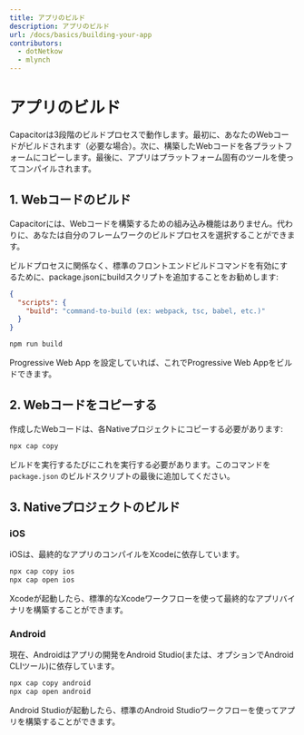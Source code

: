 ```yaml
---
title: アプリのビルド
description: アプリのビルド
url: /docs/basics/building-your-app
contributors:
  - dotNetkow
  - mlynch
---
```


# アプリのビルド

<p class="intro">Capacitorは3段階のビルドプロセスで動作します。最初に、あなたのWebコードがビルドされます（必要な場合）。次に、構築したWebコードを各プラットフォームにコピーします。最後に、アプリはプラットフォーム固有のツールを使ってコンパイルされます。</p>

## 1. Webコードのビルド

Capacitorには、Webコードを構築するための組み込み機能はありません。代わりに、あなたは自分のフレームワークのビルドプロセスを選択することができます。

ビルドプロセスに関係なく、標準のフロントエンドビルドコマンドを有効にするために、package.jsonにbuildスクリプトを追加することをお勧めします:

```json
{
  "scripts": {
    "build": "command-to-build (ex: webpack, tsc, babel, etc.)"
  }
}
```


```bash
npm run build
```

<stencil-route-link url="/docs/basics/progressive-web-app">Progressive Web App</stencil-route-link> を設定していれば、これでProgressive Web Appをビルドできます。

## 2. Webコードをコピーする

作成したWebコードは、各Nativeプロジェクトにコピーする必要があります:

```bash
npx cap copy
```

ビルドを実行するたびにこれを実行する必要があります。このコマンドを `package.json` のビルドスクリプトの最後に追加してください。

## 3. Nativeプロジェクトのビルド

### iOS

iOSは、最終的なアプリのコンパイルをXcodeに依存しています。

```bash
npx cap copy ios
npx cap open ios
```

Xcodeが起動したら、標準的なXcodeワークフローを使って最終的なアプリバイナリを構築することができます。

### Android

現在、Androidはアプリの開発をAndroid Studio(または、オプションでAndroid CLIツール)に依存しています。

```bash
npx cap copy android
npx cap open android
```

Android Studioが起動したら、標準のAndroid Studioワークフローを使ってアプリを構築することができます。
